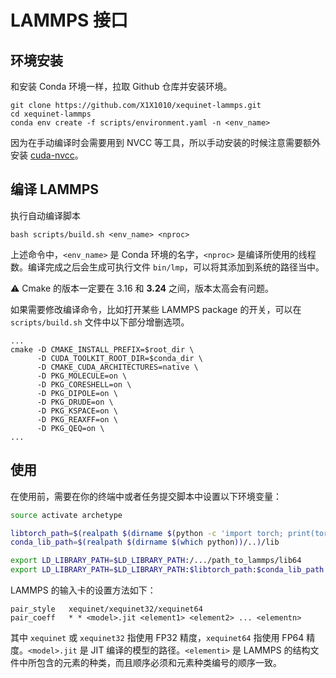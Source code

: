 # LAMMPS 接口
## 环境安装
和安装 Conda 环境一样，拉取 Github 仓库并安装环境。

```shell
git clone https://github.com/X1X1010/xequinet-lammps.git
cd xequinet-lammps
conda env create -f scripts/environment.yaml -n <env_name>
```

因为在手动编译时会需要用到 NVCC 等工具，所以手动安装的时候注意需要额外安装 [cuda-nvcc](https://anaconda.org/nvidia/cuda-nvcc)。

## 编译 LAMMPS
执行自动编译脚本

```shell
bash scripts/build.sh <env_name> <nproc>
```

上述命令中，`<env_name>` 是 Conda 环境的名字，`<nproc>` 是编译所使用的线程数。编译完成之后会生成可执行文件 `bin/lmp`，可以将其添加到系统的路径当中。

⚠ Cmake 的版本一定要在 3.16 和 **3.24** 之间，版本太高会有问题。

如果需要修改编译命令，比如打开某些 LAMMPS package 的开关，可以在 `scripts/build.sh` 文件中以下部分增删选项。

```
...
cmake -D CMAKE_INSTALL_PREFIX=$root_dir \
      -D CUDA_TOOLKIT_ROOT_DIR=$conda_dir \
      -D CMAKE_CUDA_ARCHITECTURES=native \
      -D PKG_MOLECULE=on \
      -D PKG_CORESHELL=on \
      -D PKG_DIPOLE=on \
      -D PKG_DRUDE=on \
      -D PKG_KSPACE=on \
      -D PKG_REAXFF=on \
      -D PKG_QEQ=on \
...
```

## 使用

在使用前，需要在你的终端中或者任务提交脚本中设置以下环境变量：

```bash
source activate archetype

libtorch_path=$(realpath $(dirname $(python -c 'import torch; print(torch.__file__)')))/lib
conda_lib_path=$(realpath $(dirname $(which python))/..)/lib

export LD_LIBRARY_PATH=$LD_LIBRARY_PATH:/.../path_to_lammps/lib64
export LD_LIBRARY_PATH=$LD_LIBRARY_PATH:$libtorch_path:$conda_lib_path
```

LAMMPS 的输入卡的设置方法如下：

```
pair_style   xequinet/xequinet32/xequinet64
pair_coeff   * * <model>.jit <element1> <element2> ... <elementn>
```

其中 `xequinet` 或 `xequinet32` 指使用 FP32 精度，`xequinet64` 指使用 FP64 精度。`<model>.jit` 是 JIT 编译的模型的路径。`<elementi>` 是 LAMMPS 的结构文件中所包含的元素的种类，而且顺序必须和元素种类编号的顺序一致。
